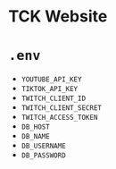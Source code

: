 # TCK Website

# `.env`
- `YOUTUBE_API_KEY`
- `TIKTOK_API_KEY`
- `TWITCH_CLIENT_ID`
- `TWITCH_CLIENT_SECRET`
- `TWITCH_ACCESS_TOKEN`
- `DB_HOST`
- `DB_NAME`
- `DB_USERNAME`
- `DB_PASSWORD`
